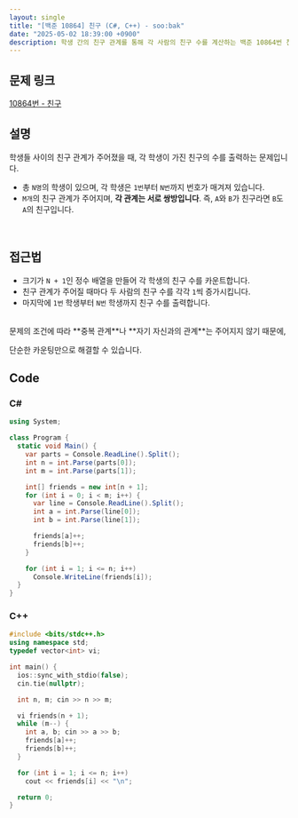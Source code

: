 ```yaml
---
layout: single
title: "[백준 10864] 친구 (C#, C++) - soo:bak"
date: "2025-05-02 18:39:00 +0900"
description: 학생 간의 친구 관계를 통해 각 사람의 친구 수를 계산하는 백준 10864번 친구 문제의 C# 및 C++ 풀이 및 해설
---
```


## 문제 링크
[10864번 - 친구](https://www.acmicpc.net/problem/10864)

## 설명
학생들 사이의 친구 관계가 주어졌을 때, 각 학생이 가진 친구의 수를 출력하는 문제입니다.

- 총 `N명`의 학생이 있으며, 각 학생은 `1번`부터 `N번`까지 번호가 매겨져 있습니다.
- `M개`의 친구 관계가 주어지며, **각 관계는 서로 쌍방입니다**.
  즉, `A`와 `B`가 친구라면 `B`도 `A`의 친구입니다.

<br>

## 접근법

- 크기가 `N + 1`인 정수 배열을 만들어 각 학생의 친구 수를 카운트합니다.
- 친구 관계가 주어질 때마다 두 사람의 친구 수를 각각 `1`씩 증가시킵니다.
- 마지막에 `1번` 학생부터 `N번` 학생까지 친구 수를 출력합니다.

<br>
문제의 조건에 따라 **중복 관계**나 **자기 자신과의 관계**는 주어지지 않기 때문에,

단순한 카운팅만으로 해결할 수 있습니다.

## Code

### C#

```csharp
using System;

class Program {
  static void Main() {
    var parts = Console.ReadLine().Split();
    int n = int.Parse(parts[0]);
    int m = int.Parse(parts[1]);

    int[] friends = new int[n + 1];
    for (int i = 0; i < m; i++) {
      var line = Console.ReadLine().Split();
      int a = int.Parse(line[0]);
      int b = int.Parse(line[1]);

      friends[a]++;
      friends[b]++;
    }

    for (int i = 1; i <= n; i++)
      Console.WriteLine(friends[i]);
  }
}
```

### C++

```cpp
#include <bits/stdc++.h>
using namespace std;
typedef vector<int> vi;

int main() {
  ios::sync_with_stdio(false);
  cin.tie(nullptr);

  int n, m; cin >> n >> m;

  vi friends(n + 1);
  while (m--) {
    int a, b; cin >> a >> b;
    friends[a]++;
    friends[b]++;
  }

  for (int i = 1; i <= n; i++)
    cout << friends[i] << "\n";

  return 0;
}
```
